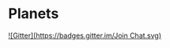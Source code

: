 # Planets
[![Gitter](https://badges.gitter.im/Join Chat.svg)](https://gitter.im/Bananasaremyfav/Planets?utm_source=badge&utm_medium=badge&utm_campaign=pr-badge&utm_content=badge)